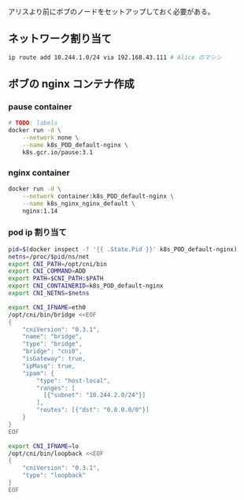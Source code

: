 アリスより前にボブのノードをセットアップしておく必要がある。

## ネットワーク割り当て

```bash
ip route add 10.244.1.0/24 via 192.168.43.111 # Alice のマシン
```

## ボブの nginx コンテナ作成

### pause container

```bash
# TODO: labels
docker run -d \
    --network none \
    --name k8s_POD_default-nginx \
    k8s.gcr.io/pause:3.1
```

### nginx container

```bash
docker run -d \
    --network container:k8s_POD_default-nginx \
    --name k8s_nginx_nginx_default \
    nginx:1.14
```

### pod ip 割り当て

```bash
pid=$(docker inspect -f '{{ .State.Pid }}' k8s_POD_default-nginx)
netns=/proc/$pid/ns/net
export CNI_PATH=/opt/cni/bin
export CNI_COMMAND=ADD
export PATH=$CNI_PATH:$PATH
export CNI_CONTAINERID=k8s_POD_default-nginx
export CNI_NETNS=$netns

export CNI_IFNAME=eth0
/opt/cni/bin/bridge <<EOF
{
    "cniVersion": "0.3.1",
    "name": "bridge",
    "type": "bridge",
    "bridge": "cni0",
    "isGateway": true,
    "ipMasq": true,
    "ipam": {
        "type": "host-local",
        "ranges": [
          [{"subnet": "10.244.2.0/24"}]
        ],
        "routes": [{"dst": "0.0.0.0/0"}]
    }
}
EOF

export CNI_IFNAME=lo
/opt/cni/bin/loopback <<EOF
{
    "cniVersion": "0.3.1",
    "type": "loopback"
}
EOF
```
